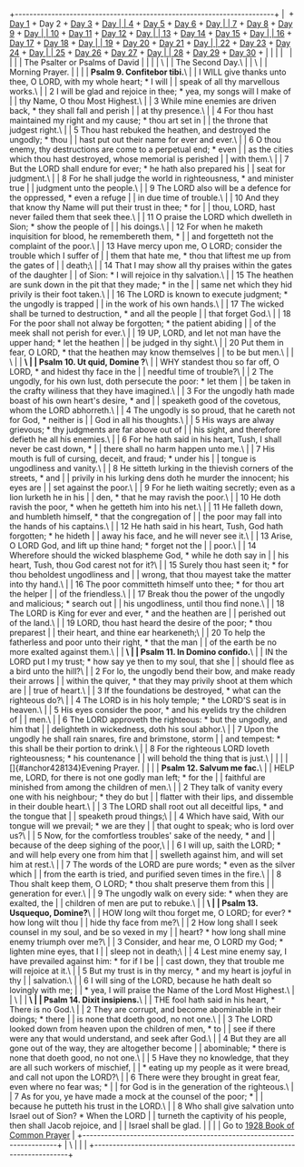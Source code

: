 +-----------------------------------------------------------------------+
|  + [Day 1](Day1.html) + Day 2 + [Day 3](Day3.html) + [Day             |
| 4](Day4.html) + [Day 5](Day5.html) + [Day 6](Day6.html) + [Day        |
| 7](Day7.html) + [Day 8](Day8.html) + [Day 9](Day9.html) + [Day        |
| 10](Day10.html) + [Day 11](Day11.html) + [Day 12](Day12.html) + [Day  |
| 13](Day13.html) + [Day 14](Day14.html) + [Day 15](Day15.html) + [Day  |
| 16](Day16.html) + [Day 17](Day17.html) + [Day 18](Day18.html) + [Day  |
| 19](Day19.html) + [Day 20](Day20.html) + [Day 21](Day21.html) + [Day  |
| 22](Day22.html) + [Day 23](Day23.html) + [Day 24](Day24.html) + [Day  |
| 25](Day25.html) + [Day 26](Day26.html) + [Day 27](Day27.html) + [Day  |
| 28](Day28.html) + [Day 29](Day29.html) + [Day 30](Day30.html) +       |
|                                                                       |
|                                                                       |
|                                                                       |
| The Psalter or Psalms of David                                        |
|                                                                       |
| \                                                                     |
| The Second Day.\                                                      |
| \                                                                     |
| Morning Prayer.                                                       |
|                                                                       |
| **Psalm 9. Confitebor tibi.**\                                        |
| I WILL give thanks unto thee, O LORD, with my whole heart; \* I will  |
| speak of all thy marvellous works.\                                   |
| 2 I will be glad and rejoice in thee; \* yea, my songs will I make of |
| thy Name, O thou Most Highest.\                                       |
| 3 While mine enemies are driven back, \* they shall fall and perish   |
| at thy presence.\                                                     |
| 4 For thou hast maintained my right and my cause; \* thou art set in  |
| the throne that judgest right.\                                       |
| 5 Thou hast rebuked the heathen, and destroyed the ungodly; \* thou   |
| hast put out their name for ever and ever.\                           |
| 6 O thou enemy, thy destructions are come to a perpetual end; \* even |
| as the cities which thou hast destroyed, whose memorial is perished   |
| with them.\                                                           |
| 7 But the LORD shall endure for ever; \* he hath also prepared his    |
| seat for judgment.\                                                   |
| 8 For he shall judge the world in righteousness, \* and minister true |
| judgment unto the people.\                                            |
| 9 The LORD also will be a defence for the oppressed, \* even a refuge |
| in due time of trouble.\                                              |
| 10 And they that know thy Name will put their trust in thee; \* for   |
| thou, LORD, hast never failed them that seek thee.\                   |
| 11 O praise the LORD which dwelleth in Sion; \* show the people of    |
| his doings.\                                                          |
| 12 For when he maketh inquisition for blood, he remembereth them, \*  |
| and forgetteth not the complaint of the poor.\                        |
| 13 Have mercy upon me, O LORD; consider the trouble which I suffer of |
| them that hate me, \* thou that liftest me up from the gates of       |
| death;\                                                               |
| 14 That I may show all thy praises within the gates of the daughter   |
| of Sion: \* I will rejoice in thy salvation.\                         |
| 15 The heathen are sunk down in the pit that they made; \* in the     |
| same net which they hid privily is their foot taken.\                 |
| 16 The LORD is known to execute judgment; \* the ungodly is trapped   |
| in the work of his own hands.\                                        |
| 17 The wicked shall be turned to destruction, \* and all the people   |
| that forget God.\                                                     |
| 18 For the poor shall not alway be forgotten; \* the patient abiding  |
| of the meek shall not perish for ever.\                               |
| 19 UP, LORD, and let not man have the upper hand; \* let the heathen  |
| be judged in thy sight.\                                              |
| 20 Put them in fear, O LORD, \* that the heathen may know themselves  |
| to be but men.\                                                       |
| \                                                                     |
| **\                                                                   |
| Psalm 10. Ut quid, Domine ?**\                                        |
| WHY standest thou so far off, O LORD, \* and hidest thy face in the   |
| needful time of trouble?\                                             |
| 2 The ungodly, for his own lust, doth persecute the poor: \* let them |
| be taken in the crafty wiliness that they have imagined.\             |
| 3 For the ungodly hath made boast of his own heart\'s desire, \* and  |
| speaketh good of the covetous, whom the LORD abhorreth.\              |
| 4 The ungodly is so proud, that he careth not for God, \* neither is  |
| God in all his thoughts.\                                             |
| 5 His ways are alway grievous; \* thy judgments are far above out of  |
| his sight, and therefore defieth he all his enemies.\                 |
| 6 For he hath said in his heart, Tush, I shall never be cast down, \* |
| there shall no harm happen unto me.\                                  |
| 7 His mouth is full of cursing, deceit, and fraud; \* under his       |
| tongue is ungodliness and vanity.\                                    |
| 8 He sitteth lurking in the thievish corners of the streets, \* and   |
| privily in his lurking dens doth he murder the innocent; his eyes are |
| set against the poor.\                                                |
| 9 For he lieth waiting secretly; even as a lion lurketh he in his     |
| den, \* that he may ravish the poor.\                                 |
| 10 He doth ravish the poor, \* when he getteth him into his net.\     |
| 11 He falleth down, and humbleth himself, \* that the congregation of |
| the poor may fall into the hands of his captains.\                    |
| 12 He hath said in his heart, Tush, God hath forgotten; \* he hideth  |
| away his face, and he will never see it.\                             |
| 13 Arise, O LORD God, and lift up thine hand; \* forget not the       |
| poor.\                                                                |
| 14 Wherefore should the wicked blaspheme God, \* while he doth say in |
| his heart, Tush, thou God carest not for it?\                         |
| 15 Surely thou hast seen it; \* for thou beholdest ungodliness and    |
| wrong, that thou mayest take the matter into thy hand.\               |
| 16 The poor committeth himself unto thee; \* for thou art the helper  |
| of the friendless.\                                                   |
| 17 Break thou the power of the ungodly and malicious; \* search out   |
| his ungodliness, until thou find none.\                               |
| 18 The LORD is King for ever and ever, \* and the heathen are         |
| perished out of the land.\                                            |
| 19 LORD, thou hast heard the desire of the poor; \* thou preparest    |
| their heart, and thine ear hearkeneth;\                               |
| 20 To help the fatherless and poor unto their right, \* that the man  |
| of the earth be no more exalted against them.\                        |
| **\                                                                   |
| Psalm 11. In Domino confido.**\                                       |
| IN the LORD put I my trust; \* how say ye then to my soul, that she   |
| should flee as a bird unto the hill?\                                 |
| 2 For lo, the ungodly bend their bow, and make ready their arrows     |
| within the quiver, \* that they may privily shoot at them which are   |
| true of heart.\                                                       |
| 3 If the foundations be destroyed, \* what can the righteous do?\     |
| 4 The LORD is in his holy temple; \* the LORD\'S seat is in heaven.\  |
| 5 His eyes consider the poor, \* and his eyelids try the children of  |
| men.\                                                                 |
| 6 The LORD approveth the righteous: \* but the ungodly, and him that  |
| delighteth in wickedness, doth his soul abhor.\                       |
| 7 Upon the ungodly he shall rain snares, fire and brimstone, storm    |
| and tempest: \* this shall be their portion to drink.\                |
| 8 For the righteous LORD loveth righteousness; \* his countenance     |
| will behold the thing that is just.\                                  |
|                                                                       |
| []{#anchor428134}Evening Prayer.                                      |
|                                                                       |
| **Psalm 12. Salvum me fac.**\                                         |
| HELP me, LORD, for there is not one godly man left; \* for the        |
| faithful are minished from among the children of men.\                |
| 2 They talk of vanity every one with his neighbour; \* they do but    |
| flatter with their lips, and dissemble in their double heart.\        |
| 3 The LORD shall root out all deceitful lips, \* and the tongue that  |
| speaketh proud things;\                                               |
| 4 Which have said, With our tongue will we prevail; \* we are they    |
| that ought to speak; who is lord over us?\                            |
| 5 Now, for the comfortless troubles\' sake of the needy, \* and       |
| because of the deep sighing of the poor,\                             |
| 6 I will up, saith the LORD; \* and will help every one from him that |
| swelleth against him, and will set him at rest.\                      |
| 7 The words of the LORD are pure words; \* even as the silver which   |
| from the earth is tried, and purified seven times in the fire.\       |
| 8 Thou shalt keep them, O LORD; \* thou shalt preserve them from this |
| generation for ever.\                                                 |
| 9 The ungodly walk on every side: \* when they are exalted, the       |
| children of men are put to rebuke.\                                   |
| **\                                                                   |
| Psalm 13. Usquequo, Domine?**\                                        |
| HOW long wilt thou forget me, O LORD; for ever? \* how long wilt thou |
| hide thy face from me?\                                               |
| 2 How long shall I seek counsel in my soul, and be so vexed in my     |
| heart? \* how long shall mine enemy triumph over me?\                 |
| 3 Consider, and hear me, O LORD my God; \* lighten mine eyes, that I  |
| sleep not in death;\                                                  |
| 4 Lest mine enemy say, I have prevailed against him: \* for if I be   |
| cast down, they that trouble me will rejoice at it.\                  |
| 5 But my trust is in thy mercy, \* and my heart is joyful in thy      |
| salvation.\                                                           |
| 6 I will sing of the LORD, because he hath dealt so lovingly with me; |
| \* yea, I will praise the Name of the Lord Most Highest.\             |
| \                                                                     |
| **\                                                                   |
| Psalm 14. Dixit insipiens.**\                                         |
| THE fool hath said in his heart, \* There is no God.\                 |
| 2 They are corrupt, and become abominable in their doings; \* there   |
| is none that doeth good, no not one.\                                 |
| 3 The LORD looked down from heaven upon the children of men, \* to    |
| see if there were any that would understand, and seek after God.\     |
| 4 But they are all gone out of the way, they are altogether become    |
| abominable; \* there is none that doeth good, no not one.\            |
| 5 Have they no knowledge, that they are all such workers of mischief, |
| \* eating up my people as it were bread, and call not upon the LORD?\ |
| 6 There were they brought in great fear, even where no fear was; \*   |
| for God is in the generation of the righteous.\                       |
| 7 As for you, ye have made a mock at the counsel of the poor; \*      |
| because he putteth his trust in the LORD.\                            |
| 8 Who shall give salvation unto Israel out of Sion? \* When the LORD  |
| turneth the captivity of his people, then shall Jacob rejoice, and    |
| Israel shall be glad.                                                 |
|                                                                       |
| Go to [1928 Book of Common Prayer](../index.html)                     |
+-----------------------------------------------------------------------+
| \                                                                     |
| [](http://www.episcopalnet.org/DBS/DOR.html)                          |
+-----------------------------------------------------------------------+

